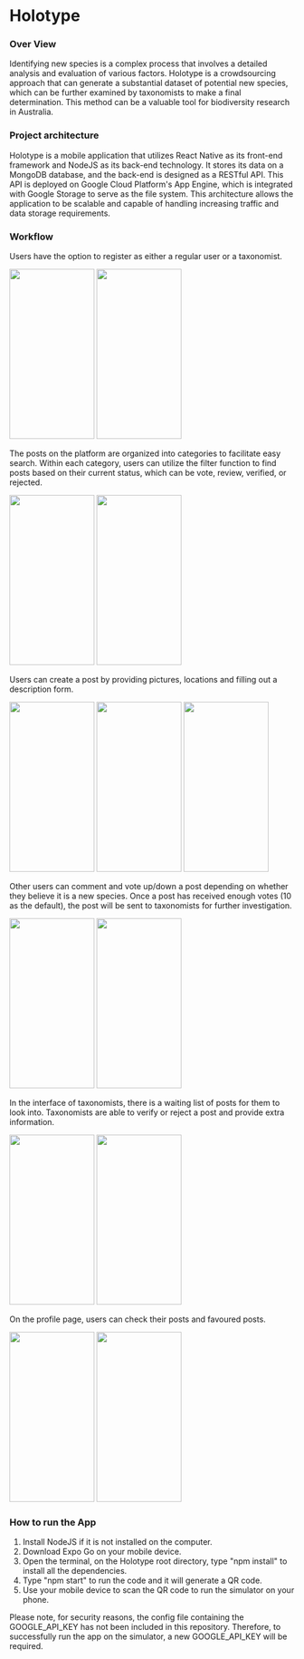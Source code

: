 # Holotype

<h3>Over View</h3>

<p>
Identifying new species is a complex process that involves a detailed analysis and evaluation of various factors. Holotype is a crowdsourcing approach that can generate a substantial dataset of potential new species, which can be further examined by taxonomists to make a final determination. This method can be a valuable tool for biodiversity research in Australia.
</p>

<h3>Project architecture</h3>
<p>
Holotype is a mobile application that utilizes React Native as its front-end framework and NodeJS as its back-end technology. It stores its data on a MongoDB database, and the back-end is designed as a RESTful API. This API is deployed on Google Cloud Platform's App Engine, which is integrated with Google Storage to serve as the file system. This architecture allows the application to be scalable and capable of handling increasing traffic and data storage requirements.
</p>

<h3>Workflow</h3>

<p>
Users have the option to register as either a regular user or a taxonomist.
</p>
<div>
<img src="https://user-images.githubusercontent.com/55920971/232280840-af6d1a46-0a2f-4cd4-953f-c25a2669cf65.png" width="150" height="300">
<img src="https://user-images.githubusercontent.com/55920971/232280845-ca12f16b-bda2-44df-aeea-e3e18f924984.png" width="150" height="300">
</div>

<p>
The posts on the platform are organized into categories to facilitate easy search. Within each category, users can utilize the filter function to find posts based on their current status, which can be vote, review, verified, or rejected.
</p>
<div>
<img src="https://user-images.githubusercontent.com/55920971/232281562-a860a698-0f2c-45a6-ace0-70e8cbb3bf55.jpeg" width="150" height="300">
<img src="https://user-images.githubusercontent.com/55920971/232285888-ff21249a-2689-4f8f-b886-26fa45fc7c2c.png" width="150" height="300">
</div>

<p>
Users can create a post by providing pictures, locations and filling out a description form.
</p>
<div>
<img src="https://user-images.githubusercontent.com/55920971/232283037-7bb3aa5b-a750-4101-965e-fbb0646b8764.jpeg" width="150" height="300">
<img src="https://user-images.githubusercontent.com/55920971/232283106-d216b82d-148a-4d03-9cbe-f3411e9c8273.jpeg" width="150" height="300">
<img src="https://user-images.githubusercontent.com/55920971/232283200-20dbac70-39c5-48da-9719-6964e66e9ec3.jpeg" width="150" height="300">
</div>

<p>
Other users can comment and vote up/down a post depending on whether they believe it is a new species. Once a post has received enough votes (10 as the default), the post will be sent to taxonomists for further investigation.
</p>
<div>
<img src="https://user-images.githubusercontent.com/55920971/232283426-261138a8-b1d0-4a9b-9a9a-1515b84f9c35.png" width="150" height="300">
<img src="https://user-images.githubusercontent.com/55920971/232283596-45e280bc-db8b-4d40-8fad-8fcdf1fd8e0a.png" width="150" height="300">
</div>

<p>
In the interface of taxonomists, there is a waiting list of posts for them to look into. Taxonomists are able to verify or reject a post and provide extra information.
</p>
<div>
<img src="https://user-images.githubusercontent.com/55920971/232283577-f4c02036-099a-4ffa-8d23-dc2bbb028eb5.jpeg" width="150" height="300">
<img src="https://user-images.githubusercontent.com/55920971/232283589-7dad8e3e-fa46-4937-9833-70e005cc00ed.jpeg" width="150" height="300">
</div>

<p>
On the profile page, users can check their posts and favoured posts.
</p>
<div>
<img src="https://user-images.githubusercontent.com/55920971/232283965-ea88599b-d180-455b-9b4f-1260c9ec5a4e.jpeg" width="150" height="300">
<img src="https://user-images.githubusercontent.com/55920971/232283967-ee09fccc-8c4d-4891-b5ad-931af4062547.jpeg" width="150" height="300">
</div>

<h3>How to run the App</h3>
<ol>
<li>Install NodeJS if it is not installed on the computer.</li>
<li> Download Expo Go on your mobile device.</li>
<li> Open the terminal, on the Holotype root directory, type "npm install" to install all the dependencies.</li>
<li> Type "npm start" to run the code and it will generate a QR code.</li>
<li> Use your mobile device to scan the QR code to run the simulator on your phone.</li>
</ol>
<p>
Please note, for security reasons, the config file containing the GOOGLE_API_KEY has not been included in this repository. Therefore, to successfully run the app on the simulator, a new GOOGLE_API_KEY will be required.
</P>
